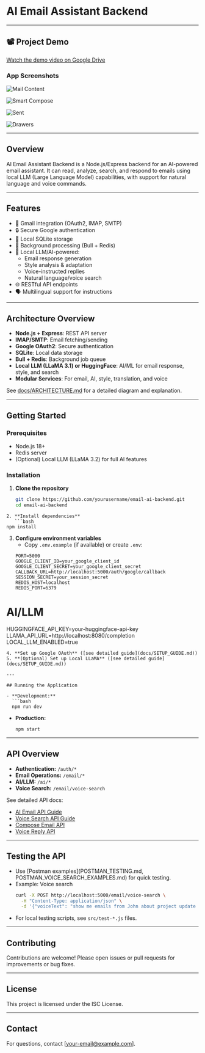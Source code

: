 # AI Email Assistant Backend

---

## 📽️ Project Demo

[Watch the demo video on Google Drive](https://drive.google.com/file/d/19woPUuQqYcCs3xAMSEkY3KOMH_Dqy49X/view?usp=drive_link)

### App Screenshots

![Mail Content](docs/screenshots/mail%20content.jpg)

![Smart Compose](docs/screenshots/smart%20compose.jpg)

![Sent](docs/screenshots/sent.jpg)

![Drawers](docs/screenshots/drawers.jpg)

---

## Overview

AI Email Assistant Backend is a Node.js/Express backend for an AI-powered email assistant. It can read, analyze, search, and respond to emails using local LLM (Large Language Model) capabilities, with support for natural language and voice commands.

---

## Features

- 📧 Gmail integration (OAuth2, IMAP, SMTP)
- 🔒 Secure Google authentication
- 💾 Local SQLite storage
- 🔄 Background processing (Bull + Redis)
- 🧠 Local LLM/AI-powered:
  - Email response generation
  - Style analysis & adaptation
  - Voice-instructed replies
  - Natural language/voice search
- 🌐 RESTful API endpoints
- 🗣️ Multilingual support for instructions

---

## Architecture Overview

- **Node.js + Express**: REST API server
- **IMAP/SMTP**: Email fetching/sending
- **Google OAuth2**: Secure authentication
- **SQLite**: Local data storage
- **Bull + Redis**: Background job queue
- **Local LLM (LLaMA 3.1) or HuggingFace**: AI/ML for email response, style, and search
- **Modular Services**: For email, AI, style, translation, and voice

See [docs/ARCHITECTURE.md](docs/ARCHITECTURE.md) for a detailed diagram and explanation.

---

## Getting Started

### Prerequisites

- Node.js 18+
- Redis server
- (Optional) Local LLM (LLaMA 3.2) for full AI features

### Installation

1. **Clone the repository**
   ```bash
   git clone https://github.com/yourusername/email-ai-backend.git
   cd email-ai-backend
   ```

````
2. **Install dependencies**
   ```bash
npm install
````

3. **Configure environment variables**
   - Copy `.env.example` (if available) or create `.env`:
   ```
   PORT=5000
   GOOGLE_CLIENT_ID=your_google_client_id
   GOOGLE_CLIENT_SECRET=your_google_client_secret
   CALLBACK_URL=http://localhost:5000/auth/google/callback
   SESSION_SECRET=your_session_secret
   REDIS_HOST=localhost
   REDIS_PORT=6379
   ```

# AI/LLM

HUGGINGFACE_API_KEY=your-huggingface-api-key
LLAMA_API_URL=http://localhost:8080/completion
LOCAL_LLM_ENABLED=true

````
4. **Set up Google OAuth** ([see detailed guide](docs/SETUP_GUIDE.md))
5. **(Optional) Set up Local LLaMA** ([see detailed guide](docs/SETUP_GUIDE.md))

---

## Running the Application

- **Development:**
  ```bash
  npm run dev
````

- **Production:**
  ```bash
  npm start
  ```

---

## API Overview

- **Authentication:** `/auth/*`
- **Email Operations:** `/email/*`
- **AI/LLM:** `/ai/*`
- **Voice Search:** `/email/voice-search`

See detailed API docs:

- [AI Email API Guide](docs/AI_EMAIL_API_GUIDE.md)
- [Voice Search API Guide](docs/VOICE_SEARCH_API_GUIDE.md)
- [Compose Email API](docs/compose-email-api.md)
- [Voice Reply API](docs/voice-reply-api.md)

---

## Testing the API

- Use [Postman examples](POSTMAN_TESTING.md, POSTMAN_VOICE_SEARCH_EXAMPLES.md) for quick testing.
- Example: Voice search
  ```bash
  curl -X POST http://localhost:5000/email/voice-search \
    -H "Content-Type: application/json" \
    -d '{"voiceText": "show me emails from John about project update received last week"}'
  ```
- For local testing scripts, see `src/test-*.js` files.

---

## Contributing

Contributions are welcome! Please open issues or pull requests for improvements or bug fixes.

---

## License

This project is licensed under the ISC License.

---

## Contact

For questions, contact [your-email@example.com].
